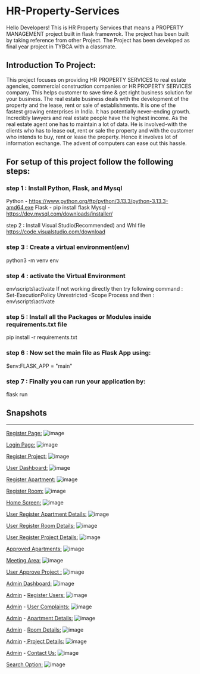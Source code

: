 # HR-Property-Services

Hello Developers!
This is HR Property Services that means a PROPERTY MANAGEMENT project built in flask framewrok. The project has been built by taking reference from other Project.
The Project has been developed as final year project in TYBCA with a classmate.

## Introduction To Project:
This project focuses on providing HR PROPERTY SERVICES to real estate agencies, commercial construction companies or HR PROPERTY SERVICES company. This helps customer to save time & get right business solution for your business. The real estate business deals with the development of the property and the lease, rent or sale of establishments. It is one of the fastest growing enterprises in India. It has potentially never-ending growth. Incredibly lawyers and real estate people have the highest income. As the real estate agent one has to maintain a lot of data. He is involved-with the clients who has to lease out, rent or sale the property and with the customer who intends to buy, rent or lease the property. Hence it involves lot of information exchange. The advent of computers can ease out this hassle. 

## For setup of this project follow the following steps:

### step 1 : Install Python, Flask, and Mysql 
Python - https://www.python.org/ftp/python/3.13.3/python-3.13.3-amd64.exe
Flask - pip install flask
Mysql - https://dev.mysql.com/downloads/installer/

step 2 : Install Visual Studio(Recommended) and Whl file
https://code.visualstudio.com/download

### step 3 : Create a virtual environment(env)
python3 -m venv env

### step 4 : activate the Virtual Environment
env\scripts\activate
If not working directly then try following command : Set-ExecutionPolicy Unrestricted -Scope Process
and then : env\scripts\activate

### step 5 : Install all the Packages or Modules inside requirements.txt file
pip install -r requirements.txt

### step 6 : Now set the main file as Flask App using:
$env:FLASK_APP = "main"

### step 7 : Finally you can run your application by:
flask run



## Snapshots
____________________________________________________________________________________________________________________________________________________________________________________________________________________

<ins>Register Page:</ins>
![image](https://github.com/user-attachments/assets/3be12f6c-c939-4f07-aef2-a317965d7307)

<ins>Login Page:</ins>
![image](https://github.com/user-attachments/assets/ae6d13df-513a-456b-a146-d63ca67aefaa)

<ins>Register Project:</ins>
![image](https://github.com/user-attachments/assets/363a9705-67ab-49af-8a7d-3137d7e4e1bf)

<ins>User Dashboard:</ins>
![image](https://github.com/user-attachments/assets/79046836-f4e0-49ec-be98-2f473ffd4fe3)

<ins>Register Apartment:</ins>
![image](https://github.com/user-attachments/assets/191a57ff-b7fe-4e86-a196-269824b2c66d)

<ins>Register Room:</ins>
![image](https://github.com/user-attachments/assets/fd33e42b-b5d5-4afa-a6fb-2c1f3ca82b2e)

<ins>Home Screen:</ins>
![image](https://github.com/user-attachments/assets/9b0a06ba-1547-41d2-85f8-b74cbede1bd7)

<ins>User Register Apartment Details:</ins>
![image](https://github.com/user-attachments/assets/b62fa3ae-d211-4610-b90c-82c339bc7066)

<ins>User Register Room Details:</ins>
![image](https://github.com/user-attachments/assets/791f9dd3-49fc-4fcc-82a7-a2117db1517e)

<ins>User Register Project Details:</ins>
![image](https://github.com/user-attachments/assets/1e6525b2-17ec-4f81-9568-90e862756646)

<ins>Approved Apartments:</ins>
![image](https://github.com/user-attachments/assets/9c394acd-1337-4fec-8484-a1c01d8ddeec)

<ins>Meeting Area:</ins>
![image](https://github.com/user-attachments/assets/176e2ec3-0267-45e0-8c1b-a6863474c5e4)

<ins>User Approve Project :</ins>
![image](https://github.com/user-attachments/assets/cd4620ab-e77d-4c84-bcb8-1faaadfc8ca8)

<ins>Admin Dashboard:</ins>
![image](https://github.com/user-attachments/assets/b946a968-e6dc-44c7-adde-e6b469c07ee0)

<ins>Admin</ins> - <ins>Register Users:</ins>
![image](https://github.com/user-attachments/assets/0347cfeb-7f33-427b-91c0-354cd9925dd0)

<ins>Admin</ins> - <ins>User Complaints:</ins>
![image](https://github.com/user-attachments/assets/f574bf57-bab3-4acd-8db7-49f4acd80fef)

<ins>Admin</ins> - <ins>Apartment Details:</ins>
![image](https://github.com/user-attachments/assets/8fbc248a-a796-488a-85e4-c271a05350a6)

<ins>Admin</ins> - <ins>Room Details:</ins>
![image](https://github.com/user-attachments/assets/b089136a-dc00-458d-b3cf-c10b638b9279)

<ins>Admin</ins> -<ins> Project Details:</ins>
![image](https://github.com/user-attachments/assets/cfd3a0d3-012e-4112-934b-36dabc80e6c6)

<ins>Admin</ins> - <ins>Contact Us:</ins>
![image](https://github.com/user-attachments/assets/f35c1b57-e302-493e-87cc-d54d9c8b1321)

<ins>Search Option:</ins>
![image](https://github.com/user-attachments/assets/fd44a366-9164-4d8d-86a4-c3430f093f41)








